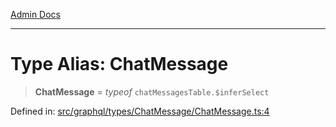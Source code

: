 [Admin Docs](/)

***

# Type Alias: ChatMessage

> **ChatMessage** = *typeof* `chatMessagesTable.$inferSelect`

Defined in: [src/graphql/types/ChatMessage/ChatMessage.ts:4](https://github.com/gautam-divyanshu/talawa-api/blob/441b833d91882cfef7272c118419933afe47f7b6/src/graphql/types/ChatMessage/ChatMessage.ts#L4)
